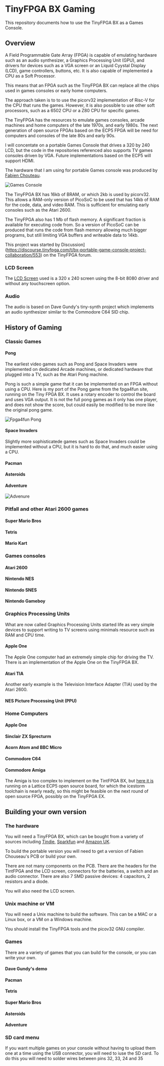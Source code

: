 # TinyFPGA BX Gaming

This repository documents how to use the TinyFPGA BX as a Games Console.

## Overview

A Field Programmable Gate Array (FPGA) is capable of emulating hardware such as an audio synthesizer, a Graphics Processing Unit (GPU), 
and drivers for devices such as a VGA screen or an Liquid Cyystal Display (LCD), game controllers, buttons, etc. It is also capable of implemented a CPU as a Soft Processor.

This means that an FPGA such as the TinyFPGA BX can replace all the chips used in games consoles or early home computers.

The approach taken is to to use the picorv32 implementation of Risc-V for the CPU that runs the games. However, it is also possible to use other soft processors,
such as a 6502 CPU or a Z80 CPU for specific games.

The TinyFPGA has the resources to emulate games consoles, arcade machines and home computers of the late 1970s, and early 1980s. The next generation of
open source FPGAs based on the ECP5 FPGA will be need for computers and consoles of the late 80s and early 90s.

I will concentate on a portable Games Console that drives a 320 by 240 LCD, but the code in the repositories referenced also supports TV games consoles driven by VGA.
Future implementations based on the ECP5 will support HDMI.

The hardware that I am using for portable Games console was produced by [Fabien Chouteau](https://github.com/Fabien-Chouteau/field-programmable-game-console).

![Games Console](https://discourse.tinyfpga.com/uploads/default/original/1X/5a128efae7be41d5a157ea954480067cdb7e602e.jpeg "Games Console")

The TinyFPGA BX has 16kb of BRAM, or which 2kb is used by picorv32. This allows a RAM-only version of PicoSoC to be used that has 14kb of RAM for the code, data,
and video RAM. This is sufficient for emulating early consoles such as the Atari 2600.

The TinyFPGA also has 1 Mb of flash memory. A significant fraction is available for executing code from. So a version of PicoSoC can be produced that runs the code 
from flash memory allowing much bigger programs, but still limiting VGA buffers and writeable data to 14kb.

This project was started by Discussion](https://discourse.tinyfpga.com/t/bx-portable-game-console-project-collaboration/553) on the TinyFPGA forum.

### LCD Screen

The [LCD Screen](https://www.buydisplay.com/default/2-8-inch-tft-touch-shield-for-arduino-w-capacitive-touch-screen-module) used is a 320 x 240 screen
using the 8-bit 8080 driver and without any touchscreen option.

### Audio

The audio is based on Dave Gundy's tiny-synth project which implements an audio synthesizer similar to the Commodore C64 SID chip.

## History of Gaming

### Classic Games

#### Pong

The earliest video games such as Pong and Space Invaders were implemented on dedicated Arcade machines, or dedicated hardware that plugged into a TV, such as the Atari Pong machine.

Pong is such a simple game that it can be implemented on an FPGA without using a CPU. Here is my port of the Pong game from the fpga4fun site, running on the Tiny FPGA BX.
It uses a rotary encoder to control the board and uses VGA output. It is not the full pong games as it only has one player, and does not show the score, but could 	easily be
modified to be more like the original pong game.

![Fpga4fun Pong](https://discourse.tinyfpga.com/uploads/default/original/1X/e4ccbf25da97bfff96cda172fdfdac4a033995c4.jpg "Fpga4fun Pong")

#### Space Invaders

Slightly more sophisticatede games such as Space Invaders could be implemented without a CPU, but it is hard to do that, and much easier using a CPU.

#### Pacman

#### Asteroids

#### Adventure

![Advenure](https://discourse.tinyfpga.com/uploads/default/original/1X/3f98d64e9d7cef9f3f0fb2005a9e859e5627ddd9.jpeg "Adventure")

### Pitfall and other Atari 2600 games

#### Super Mario Bros

#### Tetris

#### Mario Kart

### Games consoles

#### Atari 2600

#### Nintendo NES

#### Nintendo SNES

#### Nintendo Gameboy

### Graphics Processing Units

What are now called Graphics Processing Units started life as very simple devices to support writing to TV screens using minimals resource such as RAM and CPU time.

#### Apple One

The Apple One computer had an extremely simple chip for driving the TV. There is an implementation of the Apple One on the TinyFPGA BX.

#### Atari TIA

Another early example is the Television Interface Adapter (TIA) used by the Atari 2600.

#### NES Picture Processing Unit (PPU)

### Home Computers

#### Apple One

#### Sinclair ZX Sprecturm

#### Acorn Atom and BBC Micro

#### Commodore C64

#### Commodore Amiga

The Amiga is too complex to implement on the TintFPGA BX, but [here it is](https://www.youtube.com/watch?v=q0nysMydf4I) running on a Lattice ECP5 open source board,
for which the icestorm toolchain is nearly ready, so this might be feasible on the next round of open source FPGA, possibly on the TinyFPGA EX.

## Building your own version

### The hardware

You will need a TinyFPGA BX, which can be bought from a variety of sources including [Tindie](https://www.tindie.com/products/tinyfpga/tinyfpga-bx/), 
[Sparkfun](https://www.sparkfun.com/products/14829) and [Amazon UK](https://www.amazon.co.uk/TinyFPGA-BX-Without-Pins/dp/B07HCXTNFX/ref=sr_1_1).

To build the portable version you will need to get a version of Fabien Chouseau's PCB or build your own.

There are not many components on the PCB. There are the headers for the TintFPGA and the LCD screen, connectors for the batteries,
a switch and an audio connector. There are also 7 SMD passive devices: 4 capacitors, 2 resistors and a diode.

You will also need the LCD screen.

### Unix machine or VM

You will need a Unix machine to build the software. This can be a MAC or a Linux box, or a VM on a Windows machine. 

You should install the TinyFPGA tools and the picov32 GNU compiler.

### Games

There are a variety of games that you can build for the console, or you can write your own.

#### Dave Gundy's demo

#### Pacman

#### Tetris 

#### Super Mario Bros

#### Asteroids

#### Adventure

### SD card menu

If you want multiple games on your console without having to upload them one at a time using the USB connector, you will need to iuse the SD card.
To do this you will need to solder wires between pins 32, 33, 24 and 35 




















